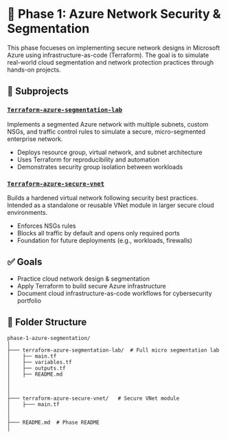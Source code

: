 # 📘 Phase 1: Azure Network Security & Segmentation

This phase focueses on implementing secure network designs in Microsoft Azure using infrastructure-as-code (Terraform). The goal is to simulate real-world cloud segmentation and network protection practices through hands-on projects.

## 🔷 Subprojects

### [`Terraform-azure-segmentation-lab`](./terraform-azure-segmentation-lab/)

Implements a segmented Azure network with multiple subnets, custom NSGs, and traffic control rules to simulate a secure, micro-segmented enterprise network.

- Deploys resource group, virtual network,  and subnet architecture
- Uses Terraform for reproducibility and automation
- Demonstrates security group isolation between workloads

### [`Terraform-azure-secure-vnet`](./terraform-azure-secure-vnet/)

Builds a hardened virtual network following security best practices. Intended as a standalone or reusable VNet module in larger secure cloud environments.

- Enforces NSGs rules
- Blocks all traffic by default and opens only required ports
- Foundation for future deployments (e.g., workloads, firewalls)

## ✅ Goals

- Practice cloud network design & segmentation
- Apply Terraform to build secure Azure infrastructure
- Document cloud infrastructure-as-code workflows for cybersecurity portfolio

## 📂 Folder Structure

```
phase-1-azure-segmentation/
│
├─── terraform-azure-segmentation-lab/  # Full micro segmentation lab
│    ├── main.tf
│    ├── variables.tf
│    ├── outputs.tf
│    ├── README.md
│
│
│
├─── terraform-azure-secure-vnet/   # Secure VNet module
│    ├─── main.tf
│
│
├─── README.md  # Phase README
│
```
